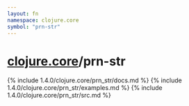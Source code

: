 ```yaml
---
layout: fn
namespace: clojure.core
symbol: "prn-str"
---
```


# [clojure.core](../)/prn-str

{% include 1.4.0/clojure.core/prn_str/docs.md %}
{% include 1.4.0/clojure.core/prn_str/examples.md %}
{% include 1.4.0/clojure.core/prn_str/src.md %}

